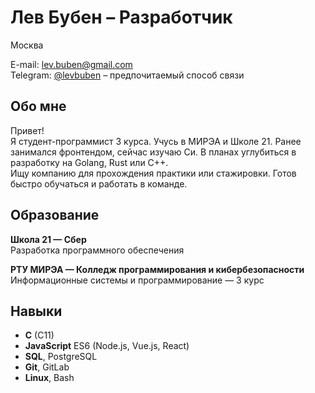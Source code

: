 # Лев Бубен – Разработчик

Москва

E-mail: lev.buben@gmail.com  
Telegram: [@levbuben](https://t.me/levbuben) – предпочитаемый способ связи

## Обо мне

Привет!  
Я студент-программист 3 курса. Учусь в МИРЭА и Школе 21. Ранее занимался фронтендом, сейчас изучаю Си. В планах углубиться в разработку на Golang, Rust или C++.  
Ищу компанию для прохождения практики или стажировки. Готов быстро обучаться и работать в команде.

## Образование

**Школа 21 — Сбер**  
Разработка программного обеспечения

**РТУ МИРЭА — Колледж программирования и кибербезопасности**  
Информационные системы и программирование — 3 курс

## Навыки

- **C** (C11)
- **JavaScript** ES6 (Node.js, Vue.js, React)
- **SQL**, PostgreSQL
- **Git**, GitLab
- **Linux**, Bash
